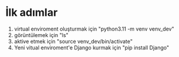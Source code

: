 # İlk adımlar

1. virtual enviroment oluşturmak için "python3.11 -m venv venv_dev"
2. görüntülemek için "ls"
3. aktive etmek için "source venv_dev/bin/activate"
4. Yeni vitual enviroment'e Django kurmak için "pip install Django"
